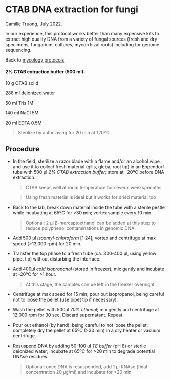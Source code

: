 # CTAB DNA extraction for fungi 

Camille Truong, July 2022.

In our experience, this protocol works better than many expensive kits to extract high quality DNA from a variety of fungal sources (fresh and dry specimens, fungarium, cultures, mycorrhizal roots) including for genome sequencing. 

Back to [mycology protocols](README.md)

#### 2% CTAB extraction buffer (500 ml):
10 g CTAB solid

288 ml deionized water

50 ml Tris 1M

140 ml NaCl 5M

20 ml EDTA 0.5M

> Sterilize by autoclaving for 20 min at 120ºC


## Procedure
- In the field, sterilize a razor blade with a flame and/or an alcohol wipe and use it to collect fresh material (gills, gleba, root tip) in an Eppendorf tube with 500 µl *2% CTAB extraction buffer*; store at –20ºC before DNA extraction.

  > CTAB keeps well at room temperature for several weeks/months

  > Using fresh material is ideal but it works for dried material too

- Back to the lab, break down material inside the tube with a sterile pestle while incubating at 65ºC for >30 min; vortex sample every 10 min.

  > Optional: 2 µl β-mercaptoethanol can be added at this step to reduce polyphenol contaminations in genomic DNA

- Add 500 µl *isoamyl-chloroform* [1:24]; vortex and centrifuge at max speed (>13,000 rpm) for 20 min.

- Transfer the top phase to a fresh tube (ca. 300-400 µl, using yellow pipet tip) without disturbing the interface.

- Add 400µl *cold isopropanol* (stored in freezer); mix gently and incubate at -20ºC for >1 hour.
  > At this stage, the samples can be left in the freezer overnight

- Centrifuge at max speed for 15 min; pour out isopropanol, being careful not to loose the pellet (use pipet tip if necessary).

- Wash the pellet with 500µl *70% ethanol*; mix gently and centrifuge at 12,000 rpm for 30 sec. Discard supernatant. Repeat.

- Pour out ethanol (by hand), being careful to not loose the pellet; completely dry the pellet at 65ºC (>30 min) in a dry heater or vacuum centrifuge.

- Resuspend DNA by adding 50-100 µl *TE buffer* (pH 8) or sterile deionized water; incubate at 65ºC for >20 min to degrade potential DNAse residues.

  > Optional: once DNA is resuspended, add 1 µl RNAse (final concentration 20 µg/ml) and incubate for >20 min
